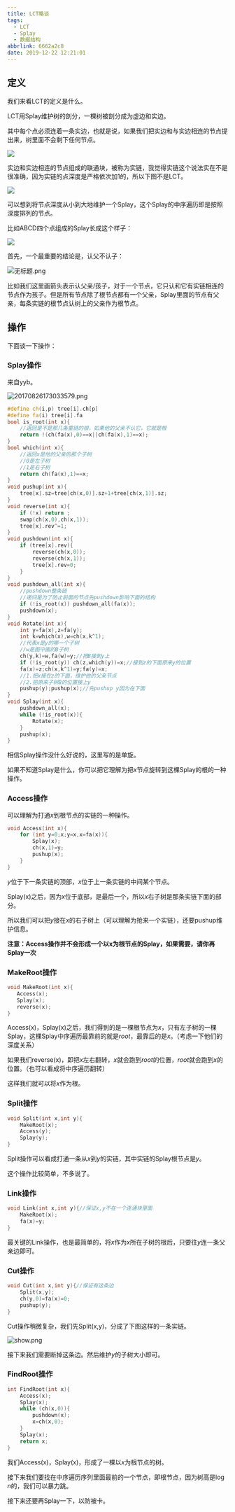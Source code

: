```yaml
---
title: LCT略谈
tags:
  - LCT
  - Splay
  - 数据结构
abbrlink: 6662a2c8
date: 2019-12-22 12:21:01
---
```


## 定义

我们来看LCT的定义是什么。

LCT用Splay维护树的剖分，一棵树被剖分成为虚边和实边。

其中每个点必须连着一条实边，也就是说，如果我们把实边和与实边相连的节点提出来，树里面不会剩下任何节点。

![](https://i.loli.net/2019/12/22/lBLRE2v4qSrF1JU.png)

实边和实边相连的节点组成的联通块，被称为实链，我觉得实链这个说法实在不是很准确，因为实链的点深度是严格依次加1的，所以下图不是LCT。

![](https://i.loli.net/2019/12/22/1qPBpbFX2kRhzAc.png)

可以想到将节点深度从小到大地维护一个Splay，这个Splay的中序遍历即是按照深度排列的节点。

比如ABCD四个点组成的Splay长成这个样子：

![](https://i.loli.net/2019/12/22/ncryVjJeKqwuDOQ.png)

首先，一个最重要的结论是，认父不认子：

![无标题.png](https://i.loli.net/2019/12/22/pbCKVWoPZRBhtaX.png)

比如我们这里画箭头表示认父亲/孩子，对于一个节点，它只认和它有实链相连的节点作为孩子。但是所有节点除了根节点都有一个父亲，Splay里面的节点有父亲，每条实链的根节点认树上的父亲作为根节点。

## 操作

下面谈一下操作：

### Splay操作

来自yyb。

![20170826173033579.png](https://i.loli.net/2019/12/22/QA2luXP1pDtBW6v.png)

```cpp
#define ch(i,p) tree[i].ch[p]
#define fa(i) tree[i].fa
bool is_root(int x){
	//返回是不是那几条重链的根，如果他的父亲不认它，它就是根
	return !(ch(fa(x),0)==x||ch(fa(x),1)==x);
}
bool which(int x){
	//返回x是他的父亲的那个子树
	//0是左子树
	//1是右子树
	return ch(fa(x),1)==x;
}
void pushup(int x){
	tree[x].sz=tree[ch(x,0)].sz+1+tree[ch(x,1)].sz;
}
void reverse(int x){
	if (!x) return ;
	swap(ch(x,0),ch(x,1));
	tree[x].rev^=1;
}
void pushdown(int x){
	if (tree[x].rev){
		reverse(ch(x,0));
		reverse(ch(x,1));
		tree[x].rev=0;
	}
}
void pushdown_all(int x){
	//pushdown整条链
	//递归是为了防止前面的节点先pushdown影响下面的结构
	if (!is_root(x)) pushdown_all(fa(x));
	pushdown(x);
}
void Rotate(int x){
	int y=fa(x),z=fa(y);
	int k=which(x),w=ch(x,k^1);
	//代表x是y的哪一个子树
	//w是图中画的B子树
	ch(y,k)=w,fa(w)=y;//把B接到y上
	if (!is_root(y)) ch(z,which(y))=x;//接到z的下面原来y的位置
	fa(x)=z;ch(x,k^1)=y;fa(y)=x;
	//1.把x接在z的下面，维护他的父亲节点
	//2.把原来子树B的位置接上y
	pushup(y);pushup(x);//先pushup y因为在下面
}
void Splay(int x){
	pushdown_all(x);
	while (!is_root(x)){
		Rotate(x);
	}
	pushup(x);
}
```

相信Splay操作没什么好说的，这里写的是单旋。

如果不知道Splay是什么，你可以把它理解为把$x$节点旋转到这棵Splay的根的一种操作。

### Access操作

可以理解为打通$x$到根节点的实链的一种操作。

```cpp
void Access(int x){
	for (int y=0;x;y=x,x=fa(x)){
		Splay(x);
		ch(x,1)=y;
		pushup(x);
	}
}
```

$y$位于下一条实链的顶部，$x$位于上一条实链的中间某个节点。

Splay(x)之后，因为$x$位于底部，是最后一个，所以$x$右子树是那条实链下面的部分。

所以我们可以把$y$接在$x$的右子树上（可以理解为抢来一个实链），还要pushup维护信息。

**注意：Access操作并不会形成一个以x为根节点的Splay，如果需要，请你再Splay一次**

### MakeRoot操作

 ```cpp
void MakeRoot(int x){
	Access(x);
	Splay(x);
	reverse(x);
}
 ```

Access(x)，Splay(x)之后，我们得到的是一棵根节点为$x$，只有左子树的一棵Splay，这棵Splay中序遍历最靠前的就是$root$，最靠后的是$x$。（考虑一下他们的深度关系）

如果我们reverse(x)，即把$x$左右翻转，$x$就会跑到$root$的位置，$root$就会跑到$x$的位置。（也可以看成将中序遍历翻转）

这样我们就可以将$x$作为根。

### Split操作

```cpp
void Split(int x,int y){
	MakeRoot(x);
	Access(y);
	Splay(y);
}
```

Split操作可以看成打通一条从$x$到$y$的实链，其中实链的Splay根节点是$y$。

这个操作比较简单，不多说了。

### Link操作

```cpp
void Link(int x,int y){//保证x,y不在一个连通块里面
	MakeRoot(x);
	fa(x)=y;
}
```

最关键的Link操作，也是最简单的，将$x$作为$x$所在子树的根后，只要往$y$连一条父亲边即可。

### Cut操作

```cpp
void Cut(int x,int y){//保证有这条边
	Split(x,y);
	ch(y,0)=fa(x)=0;
	pushup(y);
}
```

Cut操作稍微复杂，我们先Split(x,y)，分成了下图这样的一条实链。

![show.png](https://i.loli.net/2019/12/22/ZqrDn3bWBtvQx2C.png)

接下来我们需要断掉这条边。然后维护$y$的子树大小即可。

### FindRoot操作

```cpp
int FindRoot(int x){
	Access(x);
	Splay(x);
	while (ch(x,0)){
		pushdown(x);
		x=ch(x,0);
	}
	Splay(x);
	return x;
}
```

我们Access(x)，Splay(x)，形成了一棵以$x$为根节点的树。

接下来我们要找在中序遍历序列里面最前的一个节点，即根节点，因为树高是$\log n$的，我们可以暴力跳。

接下来还要再Splay一下，以防被卡。
